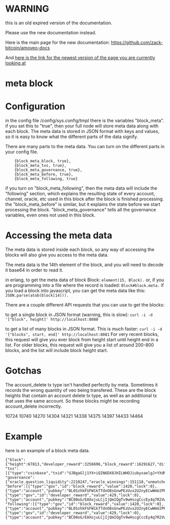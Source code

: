 WARNING
========

this is an old expired version of the documentation.

Please use the new documentation instead. 

Here is the main page for the new documentation: https://github.com/zack-bitcoin/amoveo-docs 

And [here is the link for the newest version of the page you are currently looking at](https://github.com/zack-bitcoin/amoveo-docs/blob/master//api/meta_block.md)

meta block
=======

Configuration
=======

in the config file /config/sys.config/tmpl there is the variables "block_meta". if you set this to "true", then your full node will store meta data along with each block.
The meta data is stored in JSON format with keys and values, so it is easy to know what the different parts of the data signify.

There are many parts to the meta data. You can turn on the different parts in your config file.
```
    {block_meta_block, true},
    {block_meta_txs, true},
    {block_meta_governance, true},
    {block_meta_before, true},
    {block_meta_following, true}
```

if you turn on "block_meta_following", then the meta data will include the "following" section, which explains the resulting state of every account, channel, oracle, etc used in this block after the block is finished processing.
the "block_meta_before" is similar, but it explains the state before we start processing the block.
"block_meta_governance" tells all the governance variables, even ones not used in this block.

Accessing the meta data
=========

The meta data is stored inside each block, so any way of accessing the blocks will also give you access to the meta data.

The meta data is the 14th element of the block, and you will need to decode it base64 in order to read it.

in erlang, to get the meta data of block Block:
`element(15, Block).`
or, if you are programming into a file where the record is loaded: `Block#block.meta.`
if you load a block into javascript, you can get the meta data like this: `JSON.parse(atob(block[14])).`


There are a couple different API requests that you can use to get the blocks:

to get a single block in JSON format (warning, this is slow):
`curl -i -d '["block", height]' http://localhost:8080`

to get a list of many blocks in JSON format. This is much faster:
`curl -i -d '["blocks", start, end]' http://localhost:8081`
For very recent blocks, this request will give you ever block from height start until height end in a list.
For older blocks, this request will give you a list of around 200-800 blocks, and the list will include block height start.


Gotchas
========

The account_delete tx type isn't handled perfectly by meta. Sometimes it records the wrong quantity of veo being transfered. These are the block heights that contain an account delete tx type, as well as an additional tx that uses the same account. So these blocks might be recording account_delete incorrectly.

10724
10740
14270
14304
14321
14338
14375
14397
14433
14464

Example
=====

here is an example of a block meta data.
```
{"block":{"height":67813,"developer_reward":3256696,"block_reward":16291627,"diff":13847,"prev_hash":"4Sd1sRblqjVNNMOPmJyJnuPvl3aLtDJh78CbCBas8BA=","blockhash":"YGdOo+Mz+hDSkR7rf2VeKt/wFqT8mY9kj0XaGiK3Eo8=","time":400339705,"market_cap":6528777307400},
"txs":[{"type":"coinbase","txid":"UJBgaGlj1YX+iQIN6DX8JHILWHOJiubyxaelgJ+YXdM=","to":"BC80oG/EAXojuLCjIjQmIQgTv9wHscgCccEy4q7R2Vwak2iPbrTb1htgVOU+NjChxxmOeNiUJMxURPqUEWZ2lzc="}],
"governance":{"oracle_question_liquidity":2210247,"oracle_winnings":151118,"unmatched":151118,"oracle_close":151118,"oracle_bet":151118,"oracle_new":151118,"ex":151118,"cs":151118,"timeout":151118,"csc":151118,"ctc":151118,"nc":151118,"delete_acc_tx":0,"spend":60657,"create_acc_tx":151118,"maximum_question_size":999,"maximum_oracle_time":3992,"minimum_oracle_time":999,"oracle_initial_liquidity":33826071,"governance_change_limit":51,"var_limit":9481,"fun_limit":980,"space_gas":1004015,"time_gas":1004015,"block_period":5982,"max_block_size":132114,"developer_reward":0.1999,"block_reward":16291627},
"before":[{"type":"gov","id":"block_reward","value":1420,"lock":0},{"type":"account","pubkey":"BL0SzhkFGFW1kTTdnO8sGnwPEzUvx2U2nyECwWmUJPRhLxbPPK+ep8eYMxlTxVO/wnQS5WmsGIKcrPP7/Fw1WVc=","balance":1099219665111,"nonce":0},{"type":"gov","id":"developer_reward","value":429,"lock":0},{"type":"account","pubkey":"BC80oG/EAXojuLCjIjQmIQgTv9wHscgCccEy4q7R2Vwak2iPbrTb1htgVOU+NjChxxmOeNiUJMxURPqUEWZ2lzc=","balance":1555171871,"nonce":26093}],
"following":[{"type":"gov","id":"block_reward","value":1420,"lock":0},{"type":"account","pubkey":"BL0SzhkFGFW1kTTdnO8sGnwPEzUvx2U2nyECwWmUJPRhLxbPPK+ep8eYMxlTxVO/wnQS5WmsGIKcrPP7/Fw1WVc=","balance":1099222921807,"nonce":0},{"type":"gov","id":"developer_reward","value":429,"lock":0},{"type":"account","pubkey":"BC80oG/EAXojuLCjIjQmIQgTv9wHscgCccEy4q7R2Vwak2iPbrTb1htgVOU+NjChxxmOeNiUJMxURPqUEWZ2lzc=","balance":1571463498,"nonce":26093}]}
```
